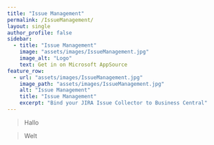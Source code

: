 ```yaml
---
title: "Issue Management"
permalink: /IssueManagement/
layout: single
author_profile: false
sidebar:
  - title: "Issue Management"
    image: "assets/images/IssueManagement.jpg"
    image_alt: "Logo"
    text: Get in on Microsoft AppSource
feature_row:
  - url: "assets/images/IssueManagement.jpg"
    image_path: "assets/images/IssueManagement.jpg"
    alt: "Issue Management"
    title: "Issue Management"
    excerpt: "Bind your JIRA Issue Collector to Business Central"
---
```

> Hallo


> Welt
